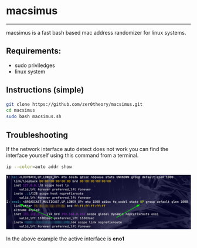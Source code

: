 # macsimus

---

macsimus is a fast bash based mac address randomizer for linux systems.

## Requirements:
  * sudo priviledges
  * linux system

## Instructions (simple)

```sh
git clone https://github.com/zer0theory/macsimus.git
cd macsimus
sudo bash macsimus.sh
```


## Troubleshooting

If the network interface auto detect does not work you can find the interface yourself using this command from a terminal.

```sh
ip --color=auto addr show
```
![figure 01](eg01.png)

In the above example the active interface is **eno1**

